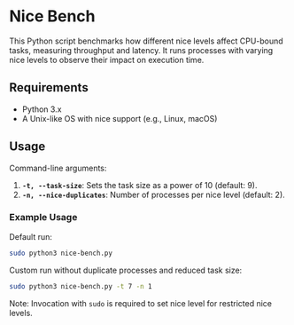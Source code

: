 # Nice Bench

This Python script benchmarks how different nice levels affect CPU-bound tasks, measuring throughput and latency. It runs processes with varying nice levels to observe their impact on execution time.

## Requirements

- Python 3.x
- A Unix-like OS with nice support (e.g., Linux, macOS)

## Usage

Command-line arguments:

1. **`-t, --task-size`**: Sets the task size as a power of 10 (default: 9).
2. **`-n, --nice-duplicates`**: Number of processes per nice level (default: 2).

### Example Usage

Default run:

```bash
sudo python3 nice-bench.py
```

Custom run without duplicate processes and reduced task size:

```bash
sudo python3 nice-bench.py -t 7 -n 1
```

Note: Invocation with `sudo` is required to set nice level for restricted nice levels.
